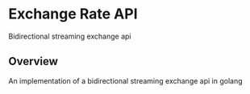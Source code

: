 # Exchange Rate API
Bidirectional streaming exchange api
## Overview

An implementation of a bidirectional streaming exchange api in golang